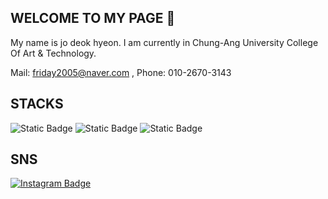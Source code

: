 ## WELCOME TO MY PAGE 👋

<!--
**Jodeokhyeon/Jodeokhyeon** is a ✨ _special_ ✨ repository because its `README.md` (this file) appears on your GitHub profile.

Here are some ideas to get you started:

- 🔭 I’m currently working on ...
- 🌱 I’m currently learning ...
- 👯 I’m looking to collaborate on ...
- 🤔 I’m looking for help with ...
- 💬 Ask me about ...
- 📫 How to reach me: ...
- 😄 Pronouns: ...
- ⚡ Fun fact: ...
-->

My name is jo deok hyeon. I am  currently in Chung-Ang University College Of Art & Technology.

Mail: friday2005@naver.com , Phone: 010-2670-3143

## STACKS
<img alt="Static Badge" src="https://img.shields.io/badge/Python-%233776AB?logo=python&logoColor=yellow&labelColor=blue&color=blue">
<img alt="Static Badge" src="https://img.shields.io/badge/html5-%230F1689?logo=html5&logoColor=RAD&labelColor=blue&color=blue">
<img alt="Static Badge" src="https://img.shields.io/badge/javascript-%23F7DF1E?logo=javascript&logoColor=YELLO&labelColor=blue&color=blue">

## SNS

[![Instagram Badge](https://img.shields.io/badge/instagram-%23E4405F?style=plastic&logo=instagram&logoColor=white)](https://www.instagram.com/d_h_eon/profilecard/?igsh=NDkyb21tMHlhN2Zw)


